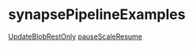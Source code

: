 # synapsePipelineExamples
[UpdateBlobRestOnly](./updateBlobRestOnly/README.md)
[pauseScaleResume](./pauseScaleResumeSQLPool/README.md)